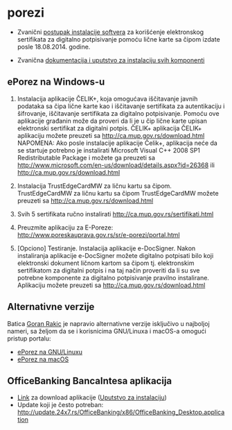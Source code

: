 # porezi

* Zvanični [postupak instalacije softvera](http://www.poreskauprava.gov.rs/e-porezi/portal.html) za korišćenje elektronskog sertifikata za digitalno potpisivanje pomoću lične karte sa čipom izdate posle 18.08.2014. godine.

* Zvanična [dokumentacija i uputstvo za instalaciju svih komponenti](http://ca.mup.gov.rs/dokumentacija.html)

## ePorez na Windows-u

1. Instalacija aplikacije ČELIK+, koja omogućava iščitavanje javnih podataka sa čipa lične karte kao i iščitavanje sertifikata za autentikaciju i šifrovanje, iščitavanje sertifikata za digitalno potpisivanje. Pomoću ove aplikacije građanin može da proveri da li je u čip lične karte upisan elektronski sertifikat za digitalni potpis.
ČELIK+ aplikacija
ČELIK+ aplikaciju možete preuzeti sa http://ca.mup.gov.rs/download.html
NAPOMENA: Ako posle instalacije aplikacije Čelik+, aplikacija neće da se startuje potrebno je instalirati Microsoft Visual C++ 2008 SP1 Redistributable Package i možete ga preuzeti sa http://www.microsoft.com/en-us/download/details.aspx?id=26368 ili http://ca.mup.gov.rs/download.html

2. Instalacija TrustEdgeCardMW za ličnu kartu sa čipom. 
TrustEdgeCardMW za ličnu kartu sa čipom
TrustEdgeCardMW možete preuzeti sa http://ca.mup.gov.rs/download.html

3. Svih 5 sertifikata ručno instalirati http://ca.mup.gov.rs/sertifikati.html

4. Preuzmite aplikaciju za E-Poreze: http://www.poreskauprava.gov.rs/sr/e-porezi/portal.html

5. [Opciono] Testiranje. Instalacija aplikacije e-DocSigner. Nakon instaliranja aplikacije e-DocSigner možete digitalno potpisati bilo koji elektronski dokument ličnom kartom sa čipom tj. elektronskim sertifikatom za digitalni potpis i na taj način proveriti da li su sve potrebne komponente za digitalno potpisivanje pravilno instalirane. Aplikaciju možete preuzeti sa http://ca.mup.gov.rs/download.html

## Alternativne verzije

Batica [Goran Rakic](https://github.com/grakic) je napravio alternativne verzije isključivo u najboljoj nameri, sa željom da se i korisnicima GNU/Linuxa i macOS-a omogući pristup portalu:

* [ePorez na GNU/Linuxu](https://gist.github.com/grakic/32af1e15ec626cae1e5e17e3c146c486)
* [ePorez na macOS](https://gist.github.com/grakic/9a850411c3b9294ff0c226e4f914be35)

## OfficeBanking BancaIntesa aplikacija

* [Link](http://bancaintesa.rs/upload/documents/elektronsk_bankarstvo/InstalacijaOfficeBanking-WinALL.exe) za download aplikacije ([Uputstvo za instalaciju](https://github.com/Aracki/porezi/blob/master/Uputstvo_za_instalaciju_Office_Banking_aplikacije.pdf))
* Update koji je često potreban: http://update.24x7.rs/OfficeBanking/x86/OfficeBanking_Desktop.application
